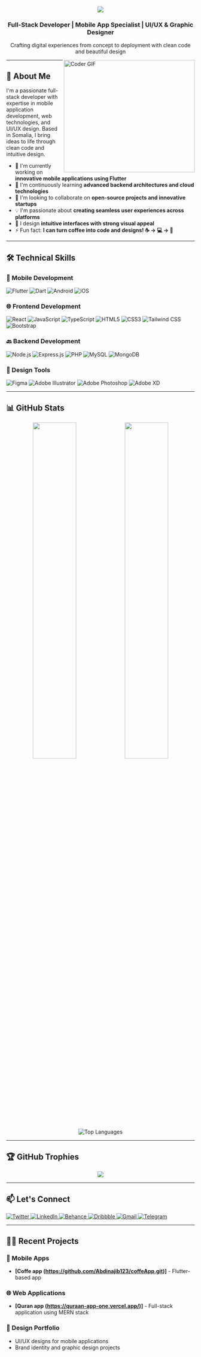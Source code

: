 <h1 align="center">
  <img src="https://readme-typing-svg.herokuapp.com/?font=Righteous&size=35&center=true&vCenter=true&width=500&height=70&duration=4000&lines=Hi,+I'm+Abdinajib+Abdullahi+🧑;&color=9a2015" />
</h1>

<h3 align="center">Full-Stack Developer | Mobile App Specialist | UI/UX & Graphic Designer</h3>

<p align="center">
  Crafting digital experiences from concept to deployment with clean code and beautiful design
</p>

<img align="right" alt="Coder GIF" height="300" width="350" src="https://images.squarespace-cdn.com/content/v1/5769fc401b631bab1addb2ab/1541580611624-TE64QGKRJG8SWAIUS7NS/ke17ZwdGBToddI8pDm48kPoswlzjSVMM-SxOp7CV59BZw-zPPgdn4jUwVcJE1ZvWQUxwkmyExglNqGp0IvTJZamWLI2zvYWH8K3-s_4yszcp2ryTI0HqTOaaUohrI8PI6FXy8c9PWtBlqAVlUS5izpdcIXDZqDYvprRqZ29Pw0o/coding-freak.gif" />

---

## 🚀 About Me

I'm a passionate full-stack developer with expertise in mobile application development, web technologies, and UI/UX design. Based in Somalia, I bring ideas to life through clean code and intuitive design.

- 🔭 I'm currently working on **innovative mobile applications using Flutter**
- 🌱 I'm continuously learning **advanced backend architectures and cloud technologies**
- 👯 I'm looking to collaborate on **open-source projects and innovative startups**
- 💡 I'm passionate about **creating seamless user experiences across platforms**
- 🎨 I design **intuitive interfaces with strong visual appeal**
- ⚡ Fun fact: **I can turn coffee into code and designs! ☕ → 💻 → 🎨**

---

## 🛠️ Technical Skills

### 📱 Mobile Development
![Flutter](https://img.shields.io/badge/Flutter-02569B?style=for-the-badge&logo=flutter&logoColor=white)
![Dart](https://img.shields.io/badge/Dart-0175C2?style=for-the-badge&logo=dart&logoColor=white)
![Android](https://img.shields.io/badge/Android-3DDC84?style=for-the-badge&logo=android&logoColor=white)
![iOS](https://img.shields.io/badge/iOS-000000?style=for-the-badge&logo=ios&logoColor=white)

### 🌐 Frontend Development
![React](https://img.shields.io/badge/React-20232A?style=for-the-badge&logo=react&logoColor=61DAFB)
![JavaScript](https://img.shields.io/badge/JavaScript-F7DF1E?style=for-the-badge&logo=javascript&logoColor=black)
![TypeScript](https://img.shields.io/badge/TypeScript-007ACC?style=for-the-badge&logo=typescript&logoColor=white)
![HTML5](https://img.shields.io/badge/HTML5-E34F26?style=for-the-badge&logo=html5&logoColor=white)
![CSS3](https://img.shields.io/badge/CSS3-1572B6?style=for-the-badge&logo=css3&logoColor=white)
![Tailwind CSS](https://img.shields.io/badge/Tailwind_CSS-38B2AC?style=for-the-badge&logo=tailwind-css&logoColor=white)
![Bootstrap](https://img.shields.io/badge/Bootstrap-563D7C?style=for-the-badge&logo=bootstrap&logoColor=white)

### 🔙 Backend Development
![Node.js](https://img.shields.io/badge/Node.js-339933?style=for-the-badge&logo=nodedotjs&logoColor=white)
![Express.js](https://img.shields.io/badge/Express.js-000000?style=for-the-badge&logo=express&logoColor=white)
![PHP](https://img.shields.io/badge/PHP-777BB4?style=for-the-badge&logo=php&logoColor=white)
![MySQL](https://img.shields.io/badge/MySQL-005C84?style=for-the-badge&logo=mysql&logoColor=white)
![MongoDB](https://img.shields.io/badge/MongoDB-4EA94B?style=for-the-badge&logo=mongodb&logoColor=white)

### 🎨 Design Tools
![Figma](https://img.shields.io/badge/Figma-F24E1E?style=for-the-badge&logo=figma&logoColor=white)
![Adobe Illustrator](https://img.shields.io/badge/Adobe%20Illustrator-FF9A00?style=for-the-badge&logo=adobeillustrator&logoColor=white)
![Adobe Photoshop](https://img.shields.io/badge/Adobe%20Photoshop-31A8FF?style=for-the-badge&logo=adobephotoshop&logoColor=white)
![Adobe XD](https://img.shields.io/badge/Adobe%20XD-470137?style=for-the-badge&logo=Adobe%20XD&logoColor=#FF61F6)



---

## 📊 GitHub Stats

<p align="center">
  <img width="48%" src="https://github-readme-stats.vercel.app/api?username=Abdinajib123&show_icons=true&theme=radical" />
  <img width="48%" src="https://github-readme-streak-stats.herokuapp.com/?user=Abdinajib123&theme=radical" />
</p>

<p align="center">
  <img src="https://github-readme-stats.vercel.app/api/top-langs/?username=Abdinajib123&layout=compact&theme=radical" alt="Top Languages" />
</p>

---

## 🏆 GitHub Trophies

<p align="center">
  <img src="https://github-profile-trophy.vercel.app/?username=Abdinajib123&theme=radical&no-frame=true&row=1&column=7" />
</p>

---

## 📫 Let's Connect

<p align="left">
  <a href="https://twitter.com/yourusername" target="_blank">
    <img src="https://img.shields.io/badge/Twitter-1DA1F2?style=for-the-badge&logo=twitter&logoColor=white" alt="Twitter" />
  </a>
  <a href="https://www.linkedin.com/in/yourprofile/" target="_blank">
    <img src="https://img.shields.io/badge/LinkedIn-0077B5?style=for-the-badge&logo=linkedin&logoColor=white" alt="LinkedIn" />
  </a>
  <a href="https://www.behance.net/yourprofile" target="_blank">
    <img src="https://img.shields.io/badge/Behance-0054F7?style=for-the-badge&logo=behance&logoColor=white" alt="Behance" />
  </a>
  <a href="https://dribbble.com/yourprofile" target="_blank">
    <img src="https://img.shields.io/badge/Dribbble-EA4C89?style=for-the-badge&logo=dribbble&logoColor=white" alt="Dribbble" />
  </a>
  <a href="mailto:youremail@domain.com">
    <img src="https://img.shields.io/badge/Gmail-D14836?style=for-the-badge&logo=gmail&logoColor=white" alt="Gmail" />
  </a>
  <a href="https://t.me/yourusername">
    <img src="https://img.shields.io/badge/Telegram-2CA5E0?style=for-the-badge&logo=telegram&logoColor=white" alt="Telegram" />
  </a>
</p>

---

## 👨‍💻 Recent Projects

### 📱 Mobile Apps
- **[Coffe app (https://github.com/Abdinajib123/coffeApp.git)]** - Flutter-based app 


### 🌐 Web Applications
- **[Quran app (https://quraan-app-one.vercel.app/)]** - Full-stack application using MERN stack


### 🎨 Design Portfolio
- UI/UX designs for mobile applications
- Brand identity and graphic design projects



